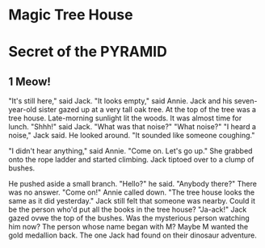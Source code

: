 # Magic Tree House
# Secret of the PYRAMID

**1 Meow!**
------------------------------------------
"It's still here," said Jack.
  "It looks empty," said Annie.
  Jack and his seven-year-old sister 
gazed up at a very tall oak tree. At the
top of the tree was a tree house.
  Late-morning sunlight lit the woods. It
was almost time for lunch.
  "Shhh!" said Jack. "What was that 
noise?"
  "What noise?"
  "I heard a noise," Jack said. He looked
around. "It sounded like someone coughing."

  "I didn't hear 
anything," said Annie.
"Come on. Let's go 
up."
  She grabbed onto 
the rope ladder and 
started climbing.
  Jack tiptoed over to 
a clump of bushes.

He pushed aside a small branch.
  "Hello?" he said. "Anybody 
there?" 
  There was no answer.
  "Come on!" Annie called down. 
"The tree house looks the same as
it did yesterday."
  Jack still felt that someone was
nearby. Could it be the person 
who'd put all the books in the tree 
house?
  "Ja-ack!"
  Jack gazed ovwe the top of the 
bushes.
  Was the mysterious person 
watching him now? The person whose name 
began with M?
  Maybe M wanted the gold medallion back. The one Jack had found on their dinosaur adventure.